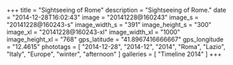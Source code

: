 +++
title = "Sightseeing of Rome"
description = "Sightseeing of Rome."
date = "2014-12-28T16:02:43"
image = "20141228@160243"
image_s = "20141228@160243-s"
image_width_s = "391"
image_height_s = "300"
image_xl = "20141228@160243-xl"
image_width_xl = "1000"
image_height_xl = "768"
gps_latitude = "41.8967416666667"
gps_longitude = "12.4615"
phototags = [ "2014-12-28", "2014-12", "2014", "Roma", "Lazio", "Italy", "Europe", "winter", "afternoon" ]
galleries = [ "Timeline 2014" ]
+++
